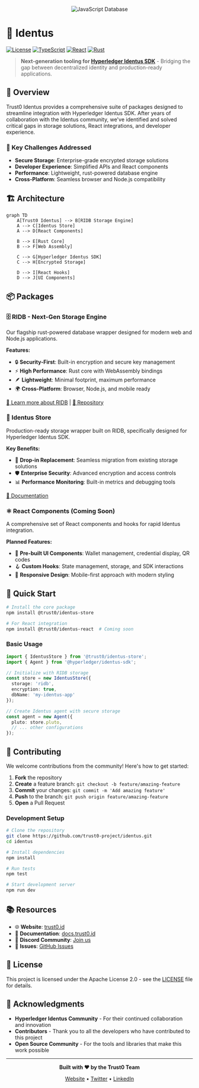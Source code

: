 <p align="center">
  <img src="https://cdn.jsdelivr.net/gh/trust0-project/ridb@latest/docs/logo.svg" alt="JavaScript Database" />
  <br />
</p>

# 🚀 Identus

[![License](https://img.shields.io/badge/license-Apache%202.0-blue.svg)](LICENSE)
[![TypeScript](https://img.shields.io/badge/TypeScript-007ACC?logo=typescript&logoColor=white)](https://www.typescriptlang.org/)
[![React](https://img.shields.io/badge/React-20232A?logo=react&logoColor=61DAFB)](https://reactjs.org/)
[![Rust](https://img.shields.io/badge/Rust-000000?logo=rust&logoColor=white)](https://www.rust-lang.org/)

> **Next-generation tooling for [Hyperledger Identus SDK](https://github.com/hyperledger-identus/sdk-ts)** - Bridging the gap between decentralized identity and production-ready applications.

## 🌟 Overview

Trust0 Identus provides a comprehensive suite of packages designed to streamline integration with Hyperledger Identus SDK. After years of collaboration with the Identus community, we've identified and solved critical gaps in storage solutions, React integrations, and developer experience.

### 🎯 Key Challenges Addressed

- **Secure Storage**: Enterprise-grade encrypted storage solutions
- **Developer Experience**: Simplified APIs and React components
- **Performance**: Lightweight, rust-powered database engine
- **Cross-Platform**: Seamless browser and Node.js compatibility

## 🏗️ Architecture

```mermaid
graph TD
    A[Trust0 Identus] --> B[RIDB Storage Engine]
    A --> C[Identus Store]
    A --> D[React Components]
    
    B --> E[Rust Core]
    B --> F[Web Assembly]
    
    C --> G[Hyperledger Identus SDK]
    C --> H[Encrypted Storage]
    
    D --> I[React Hooks]
    D --> J[UI Components]
```

## 📦 Packages

### 🗄️ RIDB - Next-Gen Storage Engine
Our flagship rust-powered database wrapper designed for modern web and Node.js applications.

**Features:**
- 🔒 **Security-First**: Built-in encryption and secure key management
- ⚡ **High Performance**: Rust core with WebAssembly bindings
- 🪶 **Lightweight**: Minimal footprint, maximum performance
- 🌍 **Cross-Platform**: Browser, Node.js, and mobile ready

[📖 Learn more about RIDB](https://trust0.id/ridb) | [🔗 Repository](https://github.com/trust0-project/RIDB)

### 🏪 Identus Store
Production-ready storage wrapper built on RIDB, specifically designed for Hyperledger Identus SDK.

**Key Benefits:**
- 🔄 **Drop-in Replacement**: Seamless migration from existing storage solutions
- 🛡️ **Enterprise Security**: Advanced encryption and access controls
- 📊 **Performance Monitoring**: Built-in metrics and debugging tools

[📖 Documentation](./packages/identus-store/README.md)

### ⚛️ React Components (Coming Soon)
A comprehensive set of React components and hooks for rapid Identus integration.

**Planned Features:**
- 🎨 **Pre-built UI Components**: Wallet management, credential display, QR codes
- 🪝 **Custom Hooks**: State management, storage, and SDK interactions
- 📱 **Responsive Design**: Mobile-first approach with modern styling

## 🚀 Quick Start

```bash
# Install the core package
npm install @trust0/identus-store

# For React integration
npm install @trust0/identus-react  # Coming soon
```

### Basic Usage

```typescript
import { IdentusStore } from '@trust0/identus-store';
import { Agent } from '@hyperledger/identus-sdk';

// Initialize with RIDB storage
const store = new IdentusStore({
  storage: 'ridb',
  encryption: true,
  dbName: 'my-identus-app'
});

// Create Identus agent with secure storage
const agent = new Agent({
  pluto: store.pluto,
  // ... other configurations
});
```

## 🤝 Contributing

We welcome contributions from the community! Here's how to get started:

1. **Fork** the repository
2. **Create** a feature branch: `git checkout -b feature/amazing-feature`
3. **Commit** your changes: `git commit -m 'Add amazing feature'`
4. **Push** to the branch: `git push origin feature/amazing-feature`
5. **Open** a Pull Request

### Development Setup

```bash
# Clone the repository
git clone https://github.com/trust0-project/identus.git
cd identus

# Install dependencies
npm install

# Run tests
npm test

# Start development server
npm run dev
```

## 📚 Resources

- 🌐 **Website**: [trust0.id](https://trust0.id)
- 📖 **Documentation**: [docs.trust0.id](https://docs.trust0.id)
- 💬 **Discord Community**: [Join us](https://discord.gg/trust0)
- 🐛 **Issues**: [GitHub Issues](https://github.com/trust0-project/identus/issues)

## 📄 License

This project is licensed under the Apache License 2.0 - see the [LICENSE](LICENSE) file for details.

## 🙏 Acknowledgments

- **Hyperledger Identus Community** - For their continued collaboration and innovation
- **Contributors** - Thank you to all the developers who have contributed to this project
- **Open Source Community** - For the tools and libraries that make this work possible

---

<div align="center">

**Built with ❤️ by the Trust0 Team**

[Website](https://trust0.id) • [Twitter](https://twitter.com/trust0_id) • [LinkedIn](https://linkedin.com/company/trust0)

</div>
